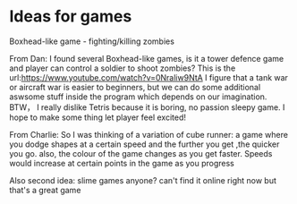 # Ideas for games

Boxhead-like game - fighting/killing zombies

From Dan: I found several Boxhead-like games, is it a tower defence game and player can control a soldier to shoot zombies?
This is the url:https://www.youtube.com/watch?v=0Nraliw9NtA
I figure that a tank war or aircraft war is easier to beginners, but we can do some additional aswsome stuff inside the program which depends on our imagination.
BTW， I really dislike Tetris because it is boring, no passion sleepy game. I hope to make some thing let player feel excited!

From Charlie: So I was thinking of a variation of cube runner: a game 
where you dodge shapes at a certain speed and the further you get ,the 
quicker you go. also, the colour of the game changes as you get faster. 
Speeds would increase at certain points in the game as you progress

Also second idea: slime games anyone? can't find it online right now but 
that's a great game


